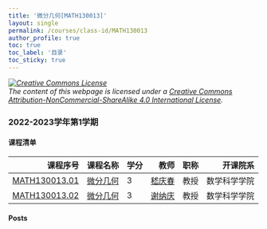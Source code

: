 ```yaml
---
title: '微分几何[MATH130013]'
layout: single
permalink: /courses/class-id/MATH130013
author_profile: true
toc: true
toc_label: '目录'
toc_sticky: true
---
```



<div class='notice--warning'>
	<p><i><a rel='license' href='http://creativecommons.org/licenses/by-nc-sa/4.0/'><img alt='Creative Commons License' style='border-width:0' src='https://i.creativecommons.org/l/by-nc-sa/4.0/88x31.png' /></a><br /> The content of this webpage is licensed under a <a rel='license' href='http://creativecommons.org/licenses/by-nc-sa/4.0/'>Creative Commons Attribution-NonCommercial-ShareAlike 4.0 International License</a>.</i></p>
</div>

### 2022-2023学年第1学期


#### 课程清单

<div style='text-align: center;' id='MATH130013_2223F'> <table id='MATH130013_2223F_table'>
  <thead>
    <tr style="text-align: right;">
      <th>课程序号</th>
      <th>课程名称</th>
      <th>学分</th>
      <th>教师</th>
      <th>职称</th>
      <th>开课院系</th>
    </tr>
  </thead>
  <tbody>
    <tr>
      <td><a href='https://fdu-math.github.io/courses/class-id/MATH130013-01'>MATH130013.01</a></td>
      <td><a href='https://fdu-math.github.io/courses/MATH130013'>微分几何</a></td>
      <td>3</td>
      <td><a href='https://fdu-math.github.io/teachers/嵇庆春'>嵇庆春</a></td>
      <td>教授</td>
      <td>数学科学学院</td>
    </tr>
    <tr>
      <td><a href='https://fdu-math.github.io/courses/class-id/MATH130013-02'>MATH130013.02</a></td>
      <td><a href='https://fdu-math.github.io/courses/MATH130013'>微分几何</a></td>
      <td>3</td>
      <td><a href='https://fdu-math.github.io/teachers/谢纳庆'>谢纳庆</a></td>
      <td>教授</td>
      <td>数学科学学院</td>
    </tr>
  </tbody>
</table></div>

#### Posts

